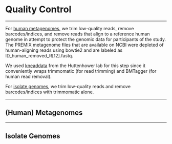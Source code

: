 # Quality Control

---

For [human metagenomes](#(Human)-Metagenomes), we trim low-quality reads, remove barcodes/indices, and remove reads 
that align to a reference human genome in attempt to protect the genomic data for participants of the study. The
PREMIX metagenome files that are available on NCBI were depleted of human-aligning reads using bowtie2 and are labeled
as ID_human_removed_R[12].fastq.

We used [kneaddata](http://huttenhower.sph.harvard.edu/kneaddata) from the Huttenhower lab for this step since it
conveniently wraps trimmomatic (for read trimming) and BMTagger (for human read removal). 

For [isolate genomes](#Isolate-Genomes), we trim low-quality reads and remove barcodes/indices with trimmomatic alone.

---

## (Human) Metagenomes

---

## Isolate Genomes
